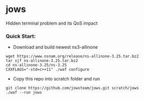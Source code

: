 # jows #
Hidden terminal problem and its QoS impact

### Quick Start: ###

 * Download and build newest ns3-allinone
~~~~
wget https://www.nsnam.org/release/ns-allinone-3.25.tar.bz2
tar xjf ns-allinone-3.25.tar.bz2
cd ns-allinone-3.25/ns-3.25
CXXFLAGS="-std=c++11" ./waf configure
~~~~
 * Copy this repo into scratch folder and run
~~~~
git clone https://github.com/jowsteam/jows.git scratch/jows
./waf --run jows
~~~~
